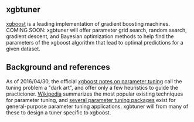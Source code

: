 ## xgbtuner

[xgboost](https://github.com/dmlc/xgboost) is a leading implementation of gradient boosting machines.  COMING SOON:  xgbtuner will offer parameter grid search, random search, gradient descent, and Bayesian optimization methods to help find the parameters of the xgboost algorithm that lead to optimal predictions for a given dataset.

## Background and references

As of 2016/04/30, the official [xgboost notes on parameter tuning](https://github.com/dmlc/xgboost/blob/master/doc/param_tuning.md) call the tuning problem a "dark art", and offer only a few heuristics to guide the practicioner. [Wikipedia](https://en.wikipedia.org/wiki/Hyperparameter_optimization) summarizes the most popular existing techniques for parameter tuning, and [several parameter tuning packages](http://fastml.com/optimizing-hyperparams-with-hyperopt/) exist for general-purpose parameter tuning applications.  xgbtuner will from many of these to design a tuner specific to xgboost.
